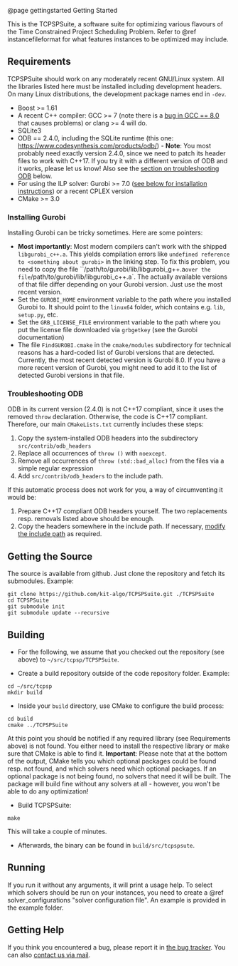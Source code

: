 @page gettingstarted Getting Started

This is the TCPSPSuite, a software suite for optimizing various flavours of the Time Constrained Project Scheduling Problem. Refer to @ref instancefileformat for what features instances to be optimized may include.

Requirements
------------

TCPSPSuite should work on any moderately recent GNU/Linux system. All the libraries listed here must be installed including development headers. On many Linux distributions, the development package names end in `-dev`.

* Boost >= 1.61
* A recent C++ compiler: GCC >= 7 (note there is a [bug in GCC == 8.0](https://github.com/ldionne/dyno/issues/55) that causes problems) or clang >= 4 will do.
* SQLite3
* ODB == 2.4.0, including the SQLite runtime (this one: https://www.codesynthesis.com/products/odb/) - **Note**: You most probably need exactly version 2.4.0, since we need to patch its header files to work with C++17. If you try it with a different version of ODB and it works, please let us know! Also see the [section on troubleshooting ODB](#odb-troubleshooting) below.
* For using the ILP solver: Gurobi >= 7.0 ([see below for installation instructions](#gurobi-troubleshooting)) or a recent CPLEX version
* CMake >= 3.0

### <a name="gurobi-troubleshooting"></a> Installing Gurobi

Installing Gurobi can be tricky sometimes. Here are some pointers:

* **Most importantly**: Most modern compilers can't work with the shipped `libgurobi_c++.a`. This yields compilation errors like `undefined reference to <something about gurobi>` in the linking step. To fix this problem, you need to copy the file ``/path/to/gurobi/lib/libgurobi_g++<highest version available>.a` over the file `/path/to/gurobi/lib/libgurobi_c++.a`. The actually available versions of that file differ depending on your Gurobi version. Just use the most recent version. 
* Set the `GUROBI_HOME` environment variable to the path where you installed Gurobi to. It should point to the `linux64` folder, which contains e.g. `lib`, `setup.py`, etc.
* Set the `GRB_LICENSE_FILE` environment variable to the path where you put the license file downloaded via `grbgetkey` (see the Gurobi documentation)
* The file `FindGUROBI.cmake` in the `cmake/modules` subdirectory for technical reasons has a hard-coded list of Gurobi versions that are detected. Currently, the most recent detected version is Gurobi 8.0. If you have a more recent version of Gurobi, you might need to add it to the list of detected Gurobi versions in that file.

### <a name="odb-troubleshooting"></a> Troubleshooting ODB

ODB in its current version (2.4.0) is not C++17 compliant, since it uses the removed `throw` declaration. Otherwise, the code is C++17 compliant. Therefore, our main `CMakeLists.txt` currently includes these steps:

1. Copy the system-installed ODB headers into the subdirectory `src/contrib/odb_headers`
2. Replace all occurrences of `throw ()` with `noexcept`.
3. Remove all occurrences of `throw (std::bad_alloc)` from the files via a simple regular expression
4. Add `src/contrib/odb_headers` to the include path.

If this automatic process does not work for you, a way of circumventing it would be:

1. Prepare C++17 compliant ODB headers yourself. The two replacements resp. removals listed above should be enough.
2. Copy the headers somewhere in the include path. If necessary, [modify the include path](https://cmake.org/cmake/help/latest/variable/CMAKE_INCLUDE_PATH.html) as required.


Getting the Source
------------------

The source is available from github. Just clone the repository and
fetch its submodules. Example:

```
git clone https://github.com/kit-algo/TCPSPSuite.git ./TCPSPSuite
cd TCPSPSuite
git submodule init
git submodule update --recursive
```

Building
--------

- For the following, we assume that you checked out the repository (see above) to `~/src/tcpsp/TCPSPSuite`.


- Create a build repository outside of the code repository folder. Example:
```
cd ~/src/tcpsp
mkdir build
```
- Inside your `build` directory, use CMake to configure the build process:
```
cd build
cmake ../TCPSPSuite
```
At this point you should be notified if any required library (see Requirements above) is not found. You either need to install the respective library or make sure that CMake is able to find it. 
**Important**: Please note that at the bottom of the output, CMake tells you which optional packages could be found resp. not found, and which solvers need which optional packages. If an optional package is not being found, no solvers that need it will be built. The package will build fine without any solvers at all - however, you won't be able to do any optimization!

- Build TCPSPSuite:
```
make
```
This will take a couple of minutes.

- Afterwards, the binary can be found in `build/src/tcpspsute`.

Running
-------

If you run it without any arguments, it will print a usage help. To select which solvers should be run on your instances, you need to create a @ref solver_configurations "solver configuration file". An example is provided in the example folder.

Getting Help
------------

If you think you encountered a bug, please report it in [the bug tracker](https://github.com/kit-algo/TCPSPSuite/issues). You can also [contact us via mail](mailto:lukas.barth@kit.edu).
